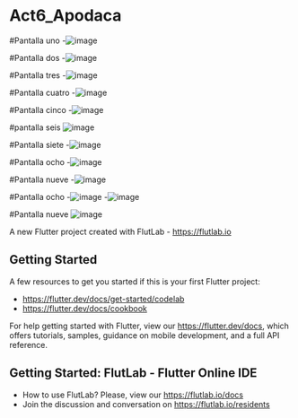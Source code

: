 # Act6_Apodaca

#Pantalla uno
-![image](https://github.com/user-attachments/assets/6a2ea681-30e4-4dab-b1c6-3220e1f0d8cc)

#Pantalla dos
-![image](https://github.com/user-attachments/assets/0aa52dc1-d487-497c-a0de-dc50194db419)

#Pantalla tres
-![image](https://github.com/user-attachments/assets/90e1df84-8046-4321-8d87-e0b73794cb85)

#Pantalla cuatro
-![image](https://github.com/user-attachments/assets/0803aa66-b716-4ac1-b201-112e818ffb7d)

#Pantalla cinco
-![image](https://github.com/user-attachments/assets/70dc4bc2-7a37-4b5a-b0ff-97ae5340dded)

#pantalla seis
![image](https://github.com/user-attachments/assets/ec375655-2611-43fd-94d4-d28e6173887f)

#Pantalla siete
-![image](https://github.com/user-attachments/assets/f19a82fc-0b00-49f0-9bf0-42c837d5d3ff)

#Pantalla ocho
-![image](https://github.com/user-attachments/assets/caba7ec0-f92b-42ac-b37f-661e07d4aafa)

#Pantalla nueve
-![image](https://github.com/user-attachments/assets/d583aab5-1098-4820-a2a5-5289ff3c2030)

#Pantalla ocho
-![image](https://github.com/user-attachments/assets/47ba5c77-cfc8-4c4b-8d84-a2d928e0f4a2)
-![image](https://github.com/user-attachments/assets/4782b2bf-767f-4dfe-aa45-3002981c12b4)

#Pantalla nueve
![image](https://github.com/user-attachments/assets/b6003e79-d2fc-4fda-9782-8d5141927f1f)


A new Flutter project created with FlutLab - https://flutlab.io

## Getting Started

A few resources to get you started if this is your first Flutter project:

- https://flutter.dev/docs/get-started/codelab
- https://flutter.dev/docs/cookbook

For help getting started with Flutter, view our
https://flutter.dev/docs, which offers tutorials,
samples, guidance on mobile development, and a full API reference.

## Getting Started: FlutLab - Flutter Online IDE

- How to use FlutLab? Please, view our https://flutlab.io/docs
- Join the discussion and conversation on https://flutlab.io/residents
